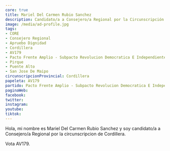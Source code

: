 ```yaml
---
core: true
title: Mariel Del Carmen Rubio Sanchez
description: Candidato/a a Consejero/a Regional por la Circunscripción de Cordillera
image: /media/ad-profile.jpg
tags:
- CORE
- Consejero Regional
- Apruebo Dignidad
- Cordillera
- AV179
- Pacto Frente Amplio - Subpacto Revolucion Democratica E Independientes - Convergencia Social
- Pirque
- Puente Alto
- San Jose De Maipo
circunscripcionProvincial: Cordillera
papeleta: AV179
partido: Pacto Frente Amplio - Subpacto Revolucion Democratica E Independientes - Convergencia Social
paginaWeb:
facebook:
twitter:
instagram:
youtube:
tiktok:
---
```

Hola, mi nombre es Mariel Del Carmen Rubio Sanchez y soy candidato/a a Consejero/a Regional por la circunscripcion de Cordillera.

Vota AV179.